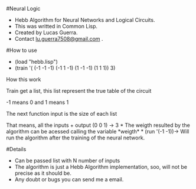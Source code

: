 #Neural Logic
* Hebb Algorithm for Neural Networks and Logical Circuits.
* This was writted in Common Lisp.
* Created by Lucas Guerra.
* Contact lu.guerra7508@gmail.com .


#How to use

* (load "hebb.lisp")
* (train '( (-1 -1 -1) (-1 1 -1) (1 -1 -1) (1 1 1)) 3)	
<p> How this work
<p> Train get a list, this list represent the true table of the circuit
<p> -1 means 0 and 1 means 1
<p> The next function input is the size of each list
<p> That means, all the inputs + output (0 0 1) -> 3
* The weigth resulted by the algorithm can be acessed calling the variable *weigth*
* (run '(-1 -1))-> Will run the algorithm after the training of the neural network.


#Details

* Can be passed list with N number of inputs
* The algorithm is just a Hebb Algorithm implementation, soo, will not be precise as it should be.
* Any doubt or bugs you can send me a email. 
